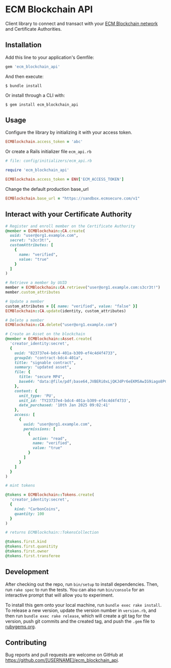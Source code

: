 # ECM Blockchain API

Client library to connect and transact with your [ECM Blockchain network](https://www.ecmsecure.com) and Certificate Authorities.

## Installation

Add this line to your application's Gemfile:

```ruby
gem 'ecm_blockchain_api'
```

And then execute:

    $ bundle install

Or install through a CLI with:

    $ gem install ecm_blockchain_api

## Usage
Configure the library by initializing it with your access token.

```ruby
ECMBlockchain.access_token = 'abc'
```

Or create a Rails initializer file `ecm_api.rb`

```ruby
# file: config/initializers/ecm_api.rb

require 'ecm_blockchain_api'

ECMBlockchain.access_token = ENV['ECM_ACCESS_TOKEN']
```

Change the default production base_url
```ruby
ECMBlockchain.base_url = "https://sandbox.ecmsecure.com/v1"
```

## Interact with your Certificate Authority

```ruby
# Register and enroll member on the Certificate Authority
@member = ECMBlockchain::CA.create(
  uuid: "user@org1.example.com",
  secret: "s3cr3t!",
  customAttributes: [
    {
      name: "verified",
      value: "true"
    }
  ]
)

# Retrieve a member by UUID
member = ECMBlockchain::CA.retrieve("user@org1.example.com:s3cr3t!")
member.custom_attributes

# Update a member
custom_attributes = [{ name: "verified", value: "false" }]
ECMBlockchain::CA.update(identity, custom_attributes)

# Delete a member
ECMBlockchain::CA.delete("user@org1.example.com")
```

```ruby
# Create an Asset on the blockchain
@member = ECMBlockchain::Asset.create(
  'creator_identity:secret',
  {
    uuid: "823737e4-bdc4-401a-b309-ef4c4d4f4733",
    groupId: "contract-bdc4-401a",
    title: "signable contract",
    summary: "updated asset",
    file: {
      title: "secure MP4",
      base64: "data:@file/pdf;base64,JVBERi0xLjQKJdPr6eEKMSAwIG9iago8PC9D..."
    },
    content: {
      unit_type: 'PU',
      unit_id: 'TY23737e4-bdc4-401a-b309-ef4c4d4f4733',
      date_purchased: '10th Jan 2025 09:02:41'
    },
    access: [
      {
        uuid: "user@org1.example.com",
        permissions: [
          {
            action: "read",
            name: "verified",
            value: "true"
          }
        ]
      }
    ]
  }
)
```

```ruby
# mint tokens

@tokens = ECMBlockchain::Tokens.create(
  'creator_identity:secret',
  {
    kind: "CarbonCoins",
    quantity: 100
  }
)

# returns ECMBlockchain::TokensCollection

@tokens.first.kind
@tokens.first.quanitity
@tokens.first.owner
@tokens.first.transferee
```

## Development

After checking out the repo, run `bin/setup` to install dependencies. Then, run `rake spec` to run the tests. You can also run `bin/console` for an interactive prompt that will allow you to experiment.

To install this gem onto your local machine, run `bundle exec rake install`. To release a new version, update the version number in `version.rb`, and then run `bundle exec rake release`, which will create a git tag for the version, push git commits and the created tag, and push the `.gem` file to [rubygems.org](https://rubygems.org).

## Contributing

Bug reports and pull requests are welcome on GitHub at https://github.com/[USERNAME]/ecm_blockchain_api.
